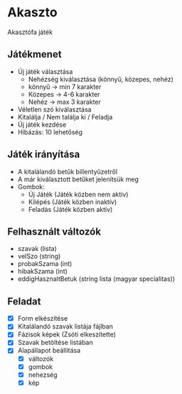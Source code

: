 # Akaszto
Akasztófa játék

## Játékmenet
- Új játék választása
  - Nehézség kiválasztása (könnyű, közepes, nehéz)
  - könnyű -> min 7 karakter
  - Közepes -> 4-6 karakter
  - Nehéz -> max 3 karakter
- Véletlen szó kiválasztása 
- Kitalálja / Nem találja ki / Feladja
- Új játék kezdése
- Hibázás: 10 lehetőség

## Játék irányítása
- A kitalálandó betűk billentyűzetről
- A már kiválasztott betűket jelenítsük meg
- Gombok:
  - Új Játék (Játék közben nem aktív)
  - Kilépés (Játék közben inaktív)
  - Feladás (Játék közben aktív)
## Felhasznált változók
- szavak (lista)
- velSzo (string)
- probakSzama (int)
- hibakSzama (int)
- eddigHasznaltBetuk (string lista (magyar specialitas))
## Feladat
- [x] Form elkészítése
- [x] Kitalálandó szavak listája fájlban
- [x] Fázisok képek (Zsóti elkeszítette)
- [x] Szavak betöltése listában 
- [x] Alapállapot beállítása
  - [x] változók
  - [x] gombok
  - [x] nehezség
  - [x] kép